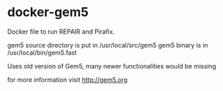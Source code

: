 docker-gem5
===========
Docker file to run REPAIR and Pirafix.

gem5 source directory is put in /usr/local/src/gem5
gem5 binary is in /usr/local/bin/gem5.fast

Uses old version of Gem5, many newer functionalities would be missing

for more information visit http://gem5.org
